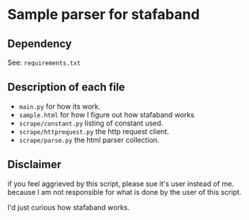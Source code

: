 # Sample parser for stafaband

## Dependency

See: `requirements.txt`

## Description of each file
 - `main.py` for how its work.
 - `sample.html` for how I figure out how stafaband works
 - `scrape/constant.py` listing of constant used.
 - `scrape/httprequest.py` the http request client.
 - `scrape/parse.py` the html parser collection.


## Disclaimer

if you feel aggrieved by this script, please sue it's user instead of me.
because I am not responsible for what is done by the user of this script.

I'd just curious how stafaband works.
